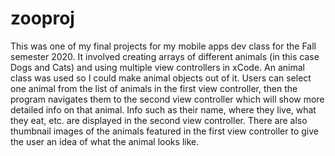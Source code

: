 # zooproj

This was one of my final projects for my mobile apps dev class for the Fall semester 2020.  It involved creating arrays of different animals (in this case Dogs and Cats) and using multiple view controllers in xCode. An animal class was used so I could make animal objects out of it.  Users can select one animal from the list of animals in the first view controller, then the program navigates them to the second view controller which will show more detailed info on that animal.  Info such as their name, where they live, what they eat, etc. are displayed in the second view controller.  There are also thumbnail images of the animals featured in the first view controller to give the user an idea of what the animal looks like.  
